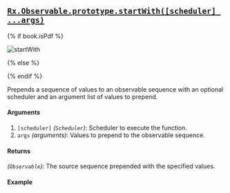## [`Rx.Observable.prototype.startWith([scheduler] ...args)`](https://github.com/Reactive-Extensions/RxJS/blob/master/src/core/linq/observable/startwith.js)

{% if book.isPdf %}

![startWith](http://reactivex.io/documentation/operators/images/startWith.png)

{% else %}

<rx-marbles key="startWith"></rx-marbles>

{% endif %}

Prepends a sequence of values to an observable sequence with an optional scheduler and an argument list of values to prepend.

#### Arguments
1. `[scheduler]` *(`Scheduler`)*: Scheduler to execute the function.
2. `args` *(arguments)*: Values to prepend to the observable sequence.

#### Returns
*(`Observable`)*: The source sequence prepended with the specified values.

#### Example

[](http://jsbin.com/beqot/1/embed?js,console)
